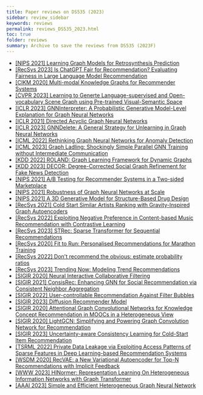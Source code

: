 ```yaml
---
title: Paper reviews on DS535 (2023) 
sidebar: review_sidebar
keywords: reviews
permalink: reviews_DS535_2023.html
toc: true
folder: reviews
summary: Archive to save the reviews from DS535 (2023F)
---
```


- [[NIPS 2021] Learning Graph Models for Retrosynthesis Prediction](../../_posts/DS503_23S/2023-04-20-Learning_Graph_Models_for_Retrosynthesis_Prediction.md)
- [[RecSys 2023] Is ChatGPT Fair for Recommendation? Evaluating Fairness in Large Language Model Recommendation](../../_posts/DS535_23F/1st_round/2023-10-16-Is_ChatGPT_Fair_For_Recommendation_Evaluating_Fairness_in_Large_Language_Model_Recommendation.md)
- [[CIKM 2020] Multi-modal Knowledge Graphs for Recommender Systems](../../_posts/DS535_23F/1st_round/[CIKM-20]Multi_modal_Knowledge_Graphs_for_Recommender_Systems.md)
- [[CVPR 2023] Learning to Generte Language-supervised and Open-vocabulary Scene Graph using Pre-trained Visual-Semantic Space](../../_posts/DS535_23F/1st_round/[CVPR-23]Learning%20to%20Generate%20Language-supervised%20and%20Open-vocabulary%20Scene%20Graph%20using%20Pre-trained%20Visual-Semantic%20Space.md)
- [[ICLR 2023] GNNInterpreter: A Probabilistic Generative Model-Level Explanation for Graph Neural Networks](../../_posts/DS535_23F/1st_round/[ICLR%202023]%20GNNInterpreter_%20A%20Probabilistic%20Generative%20Model-Level%20Explanation%20for%20Graph%20Neural%20Networks.md)
- [[ICLR 2021] Directed Acyclic Graph Neural Networks](../../_posts/DS535_23F/1st_round/[ICLR-21]DIRECTED%20ACYCLIC%20GRAPH%20NEURAL%20NETWORKS.md)
- [[ICLR 2023] GNNDelete: A General Strategy for Unlearning in Graph Neural Networks](../../_posts/DS535_23F/1st_round/[ICLR-23]GNNDelete_A_General_Strategy_for_Unlearning_in_Graph_Neural_Networks.md)
- [[ICML 2022] Rethinking Graph Neural Networks for Anomaly Detection](../../_posts/DS535_23F/1st_round/[ICML-22]%20Rethinking%20Graph%20Neural%20Networks%20for%20Anomaly%20Detection.md)
- [[ICML 2023] Graph Ladling: Shockingly Simple Parallel GNN Training without Intermediate Communication](../../_posts/DS535_23F/1st_round/[ICML-2023]Graph_Ladling_Shocikingly_Simple_Parallel_GNN_Training_without_Intermediate_Communication.md)
- [[KDD 2022] ROLAND: Graph Learning Framework for Dynamic Graphs](../../_posts/DS535_23F/1st_round/[KDD-22]ROLAND_Graph_Learning_Framework_for_Dynamic_Graphs.md)
- [[KDD 2023] DECOR: Degree-Corrected Social Graph Refinement for Fake News Detection](../../_posts/DS535_23F/1st_round/[KDD-23]DECOR_Degree-Corrected_Social_Graph_Refinement_for_Fake_News_Detection.md)
- [[NIPS 2021] A/B Testing for Recommender Systems in a Two-sided Marketplace](../../_posts/DS535_23F/1st_round/[NIPS_21]AB%20Testing%20for%20Recommender%20Systems%20in%20a%20Two-sided%20Marketplace.md)
- [[NIPS 2021] Robustness of Graph Neural Networks at Scale](../../_posts/DS535_23F/1st_round/[NIPS-21]Robustness_of_Graph_Neural_Networks_at_Scale.md)
- [[NIPS 2021] A 3D Generative Model for Structure-Based Drug Design](../../_posts/DS535_23F/1st_round/DS535_PaperReview_20234431_조주현.md)
- [[RecSys 2021] Cold Start Similar Artists Ranking with Gravity-Inspired Graph Autoencoders](../../_posts/DS535_23F/1st_round/[RecSys%202021]%20Cold%20Start%20Similar%20Artists%20Ranking%20with%20Gravity-Inspired%20Graph%20Autoencoders.md)
- [[RecSys 2022] Exploiting Negative Preference in Content-based Music Recommendation with Contrastive Learning](../../_posts/DS535_23F/1st_round/[RecSys-22]Exploiting_Negative_Preference_in_Content-based_Music_Recommendation_with_Contrastive_Learning.md)
- [[RecSys 2023] STRec: Sparse Transformer for Sequential Recommendations](../../_posts/DS535_23F/1st_round/[RecSys-23]STRec_Sparse_Transformer_for_Sequential_Recommendations.md)
- [[RecSys 2020] Fit to Run: Personalised Recommendations for Marathon Training](../../_posts/DS535_23F/1st_round/[RecSys-2020]Fit%20to%20Run_%20Personalised%20Recommendations%20for%20Marathon%20Training.md)
- [[RecSys 2022] Don't recommend the obvious: estimate probability ratios](../../_posts/DS535_23F/1st_round/[RecSys-2022]%20Dont%20Recommend%20the%20Obvious_%20Estimate%20Probability%20Ratios%20.md)
- [[RecSys 2023] Trending Now: Modeling Trend Recommendations](../../_posts/DS535_23F/1st_round/[Recsys-2023]%20Trending%20Now_%20Modeling%20Trend%20Recommendations.md)
- [[SIGIR 2020] Neural Interactive Collaborative Filtering](../../_posts/DS535_23F/1st_round/[SIGIR-20]Neural%20Interactive%20Collaborative%20Filtering.md)
- [[SIGIR 2021] ConsisRec: Enhancing GNN for Social Recommendation via Consistent Neighbor Aggregation](../../_posts/DS535_23F/1st_round/[SIGIR-21]ConsisRec_Enhancing_GNN_for_Social_Recommendation_via_Consistent_Neighbor_Aggregation.md)
- [[SIGIR 2022] User-controllable Recommendation Against Filter Bubbles](../../_posts/DS535_23F/1st_round/[SIGIR-22]User-controllable_Recommendation_Against_Filter_Bubbles.md)
- [[SIGIR 2023] Diffusion Recommender Model](../../_posts/DS535_23F/1st_round/[SIGIR-23]Diffusion_Recommender_Model.md)
- [[SIGIR 2020] Attentional Graph Convolutional Networks for Knowledge Concept Recommendation in MOOCs in a Heterogeneous View](../../_posts/DS535_23F/1st_round/[SIGIR-2020]Attentional%20Graph%20Convolutional%20Networks%20for%20Knowledge%20Concept%20Recommendation%20in%20MOOCs%20in%20a%20Heterogeneous%20View.md)
- [[SIGIR 2020] LightGCN: Simplifying and Powering Graph Convolution Network for Recommendation](../../_posts/DS535_23F/1st_round/[SIGIR-2020]LightGCN：Simplifying_and_Powering_Graph_Convolution_Network_for_Recommendation.md.md)
- [[SIGIR 2023] Uncertainty-aware Consistency Learning for Cold-Start Item Recommendation](../../_posts/DS535_23F/1st_round/paperReviewFinal.md)
- [[TSRML 2022] Private Data Leakage via Exploiting Access Patterns of Sparse Features in Deep Learning-based Recommendation Systems](../../_posts/DS535_23F/1st_round/[TSRML%202022]%20Private_Data_Leakage%20.md)
- [[WSDM 2020] RecVAE: a New Variational Autoencoder for Top-N Recommendations with Implicit Feedback](../../_posts/DS535_23F/1st_round/[WSDM-20]RecVAE_a_New_Variational_Autoencoder_for_Top-N_Recommendations_with_Implicit_Feedback_v1_stackedit.md)
- [[WWW 2023] HINormer: Representation Learning On Heterogeneous Information Networks with Graph Transformer](../../_posts/DS535_23F/1st_round/[WWW-23]HINormer_Representation_Learning_On_Heterogeneous_Information_Networks_with_Graph_Transformer.md)
- [[AAAI 2023] Simple and Efficient Heterogeneous Graph Neural Network](../../_posts/DS535_23F/1st_round/[AAAI]Simple_and_Efficient_Heterogeneous_Graph_Neural_Network.md)
